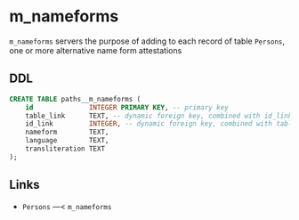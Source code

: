 # m_nameforms

`m_nameforms` servers the purpose of adding to each record of table `Persons`,
one or more alternative name form attestations

## DDL

```sql
CREATE TABLE paths__m_nameforms (
    id              INTEGER PRIMARY KEY, -- primary key
    table_link      TEXT, -- dynamic foreign key, combined with id_link
    id_link         INTEGER, -- dynamic foreign key, combined with table_link
    nameform        TEXT,
    language        TEXT,
    transliteration TEXT
);
```

## Links
- `Persons` —< `m_nameforms`
